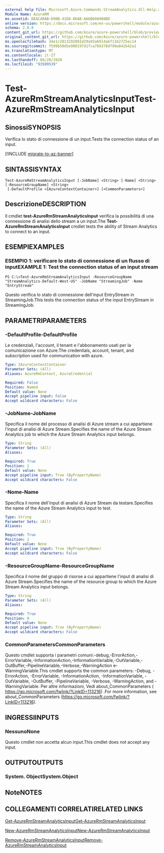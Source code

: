 ```yaml
---
external help file: Microsoft.Azure.Commands.StreamAnalytics.dll-Help.xml
Module Name: AzureRM
ms.assetid: DEAC40AB-D90B-41D8-86AB-A66B60A908BD
online version: https://docs.microsoft.com/en-us/powershell/module/azurerm.streamanalytics/test-azurermstreamanalyticsinput
schema: 2.0.0
content_git_url: https://github.com/Azure/azure-powershell/blob/preview/src/ResourceManager/StreamAnalytics/Commands.StreamAnalytics/help/Test-AzureRmStreamAnalyticsInput.md
original_content_git_url: https://github.com/Azure/azure-powershell/blob/preview/src/ResourceManager/StreamAnalytics/Commands.StreamAnalytics/help/Test-AzureRmStreamAnalyticsInput.md
ms.openlocfilehash: 34e1c2813292801d29a93a6914abf11b2725ec14
ms.sourcegitcommit: f599b50d5e980197d1fca769378df90a842b42a1
ms.translationtype: MT
ms.contentlocale: it-IT
ms.lasthandoff: 08/20/2020
ms.locfileid: "93509539"
---
```

# <span data-ttu-id="b790c-101">Test-AzureRmStreamAnalyticsInput</span><span class="sxs-lookup"><span data-stu-id="b790c-101">Test-AzureRmStreamAnalyticsInput</span></span>

## <span data-ttu-id="b790c-102">Sinossi</span><span class="sxs-lookup"><span data-stu-id="b790c-102">SYNOPSIS</span></span>
<span data-ttu-id="b790c-103">Verifica lo stato di connessione di un input.</span><span class="sxs-lookup"><span data-stu-id="b790c-103">Tests the connection status of an input.</span></span>

[!INCLUDE [migrate-to-az-banner](../../includes/migrate-to-az-banner.md)]

## <span data-ttu-id="b790c-104">SINTASSI</span><span class="sxs-lookup"><span data-stu-id="b790c-104">SYNTAX</span></span>

```
Test-AzureRmStreamAnalyticsInput [-JobName] <String> [-Name] <String> [-ResourceGroupName] <String>
 [-DefaultProfile <IAzureContextContainer>] [<CommonParameters>]
```

## <span data-ttu-id="b790c-105">Descrizione</span><span class="sxs-lookup"><span data-stu-id="b790c-105">DESCRIPTION</span></span>
<span data-ttu-id="b790c-106">Il cmdlet **test-AzureRmStreamAnalyticsInput** verifica la possibilità di una connessione di analisi dello stream a un input.</span><span class="sxs-lookup"><span data-stu-id="b790c-106">The **Test-AzureRmStreamAnalyticsInput** cmdlet tests the ability of Stream Analytics to connect to an input.</span></span>

## <span data-ttu-id="b790c-107">ESEMPI</span><span class="sxs-lookup"><span data-stu-id="b790c-107">EXAMPLES</span></span>

### <span data-ttu-id="b790c-108">ESEMPIO 1: verificare lo stato di connessione di un flusso di input</span><span class="sxs-lookup"><span data-stu-id="b790c-108">EXAMPLE 1: Test the connection status of an input stream</span></span>
```
PS C:\>Test-AzureRmStreamAnalyticsInput -ResourceGroupName "StreamAnalytics-Default-West-US" -JobName "StreamingJob" -Name "EntryStream"
```

<span data-ttu-id="b790c-109">Questo verifica lo stato di connessione dell'input EntryStream in StreamingJob.</span><span class="sxs-lookup"><span data-stu-id="b790c-109">This tests the connection status of the input EntryStream in StreamingJob.</span></span>

## <span data-ttu-id="b790c-110">PARAMETRI</span><span class="sxs-lookup"><span data-stu-id="b790c-110">PARAMETERS</span></span>

### <span data-ttu-id="b790c-111">-DefaultProfile</span><span class="sxs-lookup"><span data-stu-id="b790c-111">-DefaultProfile</span></span>
<span data-ttu-id="b790c-112">Le credenziali, l'account, il tenant e l'abbonamento usati per la comunicazione con Azure.</span><span class="sxs-lookup"><span data-stu-id="b790c-112">The credentials, account, tenant, and subscription used for communication with azure.</span></span>

```yaml
Type: IAzureContextContainer
Parameter Sets: (All)
Aliases: AzureRmContext, AzureCredential

Required: False
Position: Named
Default value: None
Accept pipeline input: False
Accept wildcard characters: False
```

### <span data-ttu-id="b790c-113">-JobName</span><span class="sxs-lookup"><span data-stu-id="b790c-113">-JobName</span></span>
<span data-ttu-id="b790c-114">Specifica il nome del processo di analisi di Azure stream a cui appartiene l'input di analisi di Azure Stream.</span><span class="sxs-lookup"><span data-stu-id="b790c-114">Specifies the name of the Azure Stream Analytics job to which the Azure Stream Analytics input belongs.</span></span>

```yaml
Type: String
Parameter Sets: (All)
Aliases: 

Required: True
Position: 1
Default value: None
Accept pipeline input: True (ByPropertyName)
Accept wildcard characters: False
```

### <span data-ttu-id="b790c-115">-Nome</span><span class="sxs-lookup"><span data-stu-id="b790c-115">-Name</span></span>
<span data-ttu-id="b790c-116">Specifica il nome dell'input di analisi di Azure Stream da testare.</span><span class="sxs-lookup"><span data-stu-id="b790c-116">Specifies the name of the Azure Stream Analytics input to test.</span></span>

```yaml
Type: String
Parameter Sets: (All)
Aliases: 

Required: True
Position: 2
Default value: None
Accept pipeline input: True (ByPropertyName)
Accept wildcard characters: False
```

### <span data-ttu-id="b790c-117">-ResourceGroupName</span><span class="sxs-lookup"><span data-stu-id="b790c-117">-ResourceGroupName</span></span>
<span data-ttu-id="b790c-118">Specifica il nome del gruppo di risorse a cui appartiene l'input di analisi di Azure Stream.</span><span class="sxs-lookup"><span data-stu-id="b790c-118">Specifies the name of the resource group to which the Azure Stream Analytics input belongs.</span></span>

```yaml
Type: String
Parameter Sets: (All)
Aliases: 

Required: True
Position: 0
Default value: None
Accept pipeline input: True (ByPropertyName)
Accept wildcard characters: False
```

### <span data-ttu-id="b790c-119">CommonParameters</span><span class="sxs-lookup"><span data-stu-id="b790c-119">CommonParameters</span></span>
<span data-ttu-id="b790c-120">Questo cmdlet supporta i parametri comuni:-debug,-ErrorAction,-ErrorVariable,-InformationAction,-InformationVariable,-OutVariable,-OutBuffer,-PipelineVariable,-Verbose,-WarningAction e-WarningVariable.</span><span class="sxs-lookup"><span data-stu-id="b790c-120">This cmdlet supports the common parameters: -Debug, -ErrorAction, -ErrorVariable, -InformationAction, -InformationVariable, -OutVariable, -OutBuffer, -PipelineVariable, -Verbose, -WarningAction, and -WarningVariable.</span></span> <span data-ttu-id="b790c-121">Per altre informazioni, Vedi about_CommonParameters ( https://go.microsoft.com/fwlink/?LinkID=113216) .</span><span class="sxs-lookup"><span data-stu-id="b790c-121">For more information, see about_CommonParameters (https://go.microsoft.com/fwlink/?LinkID=113216).</span></span>

## <span data-ttu-id="b790c-122">INGRESSI</span><span class="sxs-lookup"><span data-stu-id="b790c-122">INPUTS</span></span>

### <span data-ttu-id="b790c-123">Nessuno</span><span class="sxs-lookup"><span data-stu-id="b790c-123">None</span></span>
<span data-ttu-id="b790c-124">Questo cmdlet non accetta alcun input.</span><span class="sxs-lookup"><span data-stu-id="b790c-124">This cmdlet does not accept any input.</span></span>

## <span data-ttu-id="b790c-125">OUTPUT</span><span class="sxs-lookup"><span data-stu-id="b790c-125">OUTPUTS</span></span>

### <span data-ttu-id="b790c-126">System. Object</span><span class="sxs-lookup"><span data-stu-id="b790c-126">System.Object</span></span>

## <span data-ttu-id="b790c-127">Note</span><span class="sxs-lookup"><span data-stu-id="b790c-127">NOTES</span></span>

## <span data-ttu-id="b790c-128">COLLEGAMENTI CORRELATI</span><span class="sxs-lookup"><span data-stu-id="b790c-128">RELATED LINKS</span></span>

[<span data-ttu-id="b790c-129">Get-AzureRmStreamAnalyticsInput</span><span class="sxs-lookup"><span data-stu-id="b790c-129">Get-AzureRmStreamAnalyticsInput</span></span>](./Get-AzureRmStreamAnalyticsInput.md)

[<span data-ttu-id="b790c-130">New-AzureRmStreamAnalyticsInput</span><span class="sxs-lookup"><span data-stu-id="b790c-130">New-AzureRmStreamAnalyticsInput</span></span>](./New-AzureRmStreamAnalyticsInput.md)

[<span data-ttu-id="b790c-131">Remove-AzureRmStreamAnalyticsInput</span><span class="sxs-lookup"><span data-stu-id="b790c-131">Remove-AzureRmStreamAnalyticsInput</span></span>](./Remove-AzureRmStreamAnalyticsInput.md)


